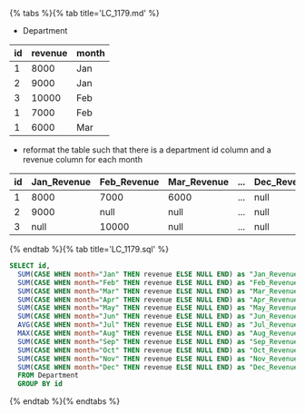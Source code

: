 {% tabs %}{% tab title='LC_1179.md' %}

* Department

| id  | revenue | month |
| --- | ------- | ----- |
| 1   | 8000    | Jan   |
| 2   | 9000    | Jan   |
| 3   | 10000   | Feb   |
| 1   | 7000    | Feb   |
| 1   | 6000    | Mar   |

* reformat the table such that there is a department id column and a revenue column for each month

| id  | Jan_Revenue | Feb_Revenue | Mar_Revenue | ... | Dec_Revenue |
| --- | ----------- | ----------- | ----------- | --- | ----------- |
| 1   | 8000        | 7000        | 6000        | ... | null        |
| 2   | 9000        | null        | null        | ... | null        |
| 3   | null        | 10000       | null        | ... | null        |

{% endtab %}{% tab title='LC_1179.sql' %}

```sql
SELECT id,
  SUM(CASE WHEN month="Jan" THEN revenue ELSE NULL END) as "Jan_Revenue",
  SUM(CASE WHEN month="Feb" THEN revenue ELSE NULL END) as "Feb_Revenue",
  SUM(CASE WHEN month="Mar" THEN revenue ELSE NULL END) as "Mar_Revenue",
  SUM(CASE WHEN month="Apr" THEN revenue ELSE NULL END) as "Apr_Revenue",
  SUM(CASE WHEN month="May" THEN revenue ELSE NULL END) as "May_Revenue",
  SUM(CASE WHEN month="Jun" THEN revenue ELSE NULL END) as "Jun_Revenue",
  AVG(CASE WHEN month="Jul" THEN revenue ELSE NULL END) as "Jul_Revenue",
  MAX(CASE WHEN month="Aug" THEN revenue ELSE NULL END) as "Aug_Revenue",
  SUM(CASE WHEN month="Sep" THEN revenue ELSE NULL END) as "Sep_Revenue",
  SUM(CASE WHEN month="Oct" THEN revenue ELSE NULL END) as "Oct_Revenue",
  SUM(CASE WHEN month="Nov" THEN revenue ELSE NULL END) as "Nov_Revenue",
  SUM(CASE WHEN month="Dec" THEN revenue ELSE NULL END) as "Dec_Revenue"
  FROM Department
  GROUP BY id
```

{% endtab %}{% endtabs %}

